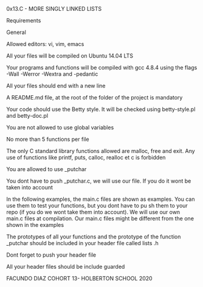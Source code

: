 0x13.C - MORE SINGLY LINKED LISTS

Requirements

General

Allowed editors: vi, vim, emacs

All your files will be compiled on Ubuntu 14.04 LTS

Your programs and functions will be compiled with gcc 4.8.4 using the flags -Wall -Werror -Wextra and -pedantic

All your files should end with a new line

A README.md file, at the root of the folder of the project is mandatory

Your code should use the Betty style. It will be checked using betty-style.pl and betty-doc.pl

You are not allowed to use global variables

No more than 5 functions per file

The only C standard library functions allowed are malloc, free and exit. Any use of functions like printf, puts, calloc, realloc et
c is forbidden

You are allowed to use _putchar

You dont have to push _putchar.c, we will use our file. If you do it wont be taken into account

In the following examples, the main.c files are shown as examples. You can use them to test your functions, but you dont have to pu
sh them to your repo (if you do we wont take them into account). We will use our own main.c files at compilation. Our main.c files 
might be different from the one shown in the examples

The prototypes of all your functions and the prototype of the function _putchar should be included in your header file called lists
.h

Dont forget to push your header file

All your header files should be include guarded

FACUNDO DIAZ COHORT 13- HOLBERTON SCHOOL 2020
